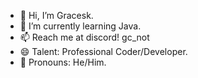 - 👋 Hi, I’m Gracesk.
- 🌱 I’m currently learning Java.
- 📫 Reach me at discord! gc_not
- 😄 Talent: Professional Coder/Developer.
- 📘 Pronouns: He/Him.
